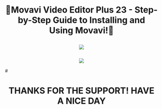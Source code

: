 # <h1 align=center> 🎦Movavi Video Editor Plus 23 - Step-by-Step Guide to Installing and Using Movavi!🎦

<h2 align=center><a href='https://href.li/?https://cli.re/JZamQy'><img src='https://media.discordapp.net/attachments/1160267814955921539/1164511581795790848/3.jpg?ex=65437aec&is=653105ec&hm=f7678f58746087fc546ff1ffa806499662f056eadb5379b865d69b6b908c6511&=&width=832&height=468'></a></h2>
<h2 align=center><a href='https://href.li/?https://cli.re/JZamQy'><img src='https://media.discordapp.net/attachments/1160267814955921539/1164511582110351430/4.jpg?ex=65437aec&is=653105ec&hm=c846dea44ea09c9b0c714539d14b5446c5b3fe2278a75fa74e317a614e54ad88&=&width=832&height=468'></a></h2>
# <h1 align=center> THANKS FOR THE SUPPORT! HAVE A NICE DAY
